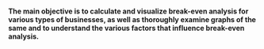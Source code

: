 #### The main objective is to calculate and visualize break-even analysis for various types of businesses, as well as thoroughly examine graphs of the same and to understand the various factors that influence break-even analysis.
